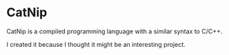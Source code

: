 # CatNip

CatNip is a compiled programming language with a similar syntax to C/C++.

I created it because I thought it might be an interesting project.

